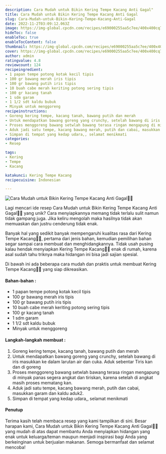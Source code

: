 ```yaml
---
description: Cara Mudah untuk Bikin Kering Tempe Kacang Anti Gagal"
title: Cara Mudah untuk Bikin Kering Tempe Kacang Anti Gagal
slug: Cara-Mudah-untuk-Bikin-Kering-Tempe-Kacang-Anti-Gagal
date: 2022-11-2T03:09:12.063Z
image: https://img-global.cpcdn.com/recipes/e69000255aa5c7ee/400x400cq70/photo.jpg
hideToc: false
enableToc: true
enableTocContent: false
thumbnail: https://img-global.cpcdn.com/recipes/e69000255aa5c7ee/400x400cq70/photo.jpg
cover: https://img-global.cpcdn.com/recipes/e69000255aa5c7ee/400x400cq70/photo.jpg
author: admin
ratingvalue: 4.8
reviewcount: 124
recipeingredient:
- 1 papan tempe potong kotak kecil tipis
- 100 gr bawang merah iris tipis
- 100 gr bawang putih iris tipis
- 10 buah cabe merah keriting potong sering tipis
- 100 gr kacang tanah
- 1 sdm garam
- 1 1/2 sdt kaldu bubuk
- Minyak untuk menggoreng
recipeinstructions:
- Goreng kering tempe, kacang tanah, bawang putih dan merah
- Untuk mendapatkan bawang goreng yang crunchy, setelah bawang di iris masukkan ke dalam larutan air dan cuka. Aduk sebentar Tiris kan dan di goreng
- Proses menggoreng bawang setwlah bawang terasa ringan mengapung di minyak panas segera angkat dan tiriskan, karena setelah di angkat masih proses mematang kan.
- Aduk jadi satu tempe, kacang bawang merah, putih dan cabai, masukkan garam dan kaldu aduk2.
- Simpan di tempat yang kedap udara,, selamat menikmati
categories:
- Resep

tags:
- Kering
- Tempe
- Kacang

katakunci: Kering Tempe Kacang
recipecuisine: Indonesian

---
```


![Cara Mudah untuk Bikin Kering Tempe Kacang Anti Gagal👩‍🍳](https://img-global.cpcdn.com/recipes/e69000255aa5c7ee/400x400cq70/photo.jpg)

Lagi mencari ide resep Cara Mudah untuk Bikin Kering Tempe Kacang Anti Gagal👩‍🍳 yang unik? Cara menyiapkannya memang tidak terlalu sulit namun tidak gampang juga. Jika keliru mengolah maka hasilnya tidak akan memuaskan dan justru cenderung tidak enak.

Banyak hal yang sedikit banyak mempengaruhi kualitas rasa dari Kering Tempe Kacang👩‍🍳, pertama dari jenis bahan, kemudian pemilihan bahan segar sampai cara membuat dan menghidangkannya. Tidak usah pusing kalau hendak menyiapkan Kering Tempe Kacang👩‍🍳 enak di rumah, karena asal sudah tahu triknya maka hidangan ini bisa jadi sajian spesial.

Di bawah ini ada beberapa cara mudah dan praktis untuk membuat Kering Tempe Kacang👩‍🍳 yang siap dikreasikan.

<!--inarticleads1-->

#### Bahan-bahan :

- 1 papan tempe potong kotak kecil tipis
- 100 gr bawang merah iris tipis
- 100 gr bawang putih iris tipis
- 10 buah cabe merah keriting potong sering tipis
- 100 gr kacang tanah
- 1 sdm garam
- 1 1/2 sdt kaldu bubuk
- Minyak untuk menggoreng

<!--inarticleads2-->

#### Langkah-langkah membuat :

1. Goreng kering tempe, kacang tanah, bawang putih dan merah
1. Untuk mendapatkan bawang goreng yang crunchy, setelah bawang di iris masukkan ke dalam larutan air dan cuka. Aduk sebentar Tiris kan dan di goreng
1. Proses menggoreng bawang setwlah bawang terasa ringan mengapung di minyak panas segera angkat dan tiriskan, karena setelah di angkat masih proses mematang kan.
1. Aduk jadi satu tempe, kacang bawang merah, putih dan cabai, masukkan garam dan kaldu aduk2.
1. Simpan di tempat yang kedap udara,, selamat menikmati

#### Penutup

Terima kasih telah membaca resep yang kami tampilkan di sini. Besar harapan kami, Cara Mudah untuk Bikin Kering Tempe Kacang Anti Gagal👩‍🍳 yang mudah di atas dapat membantu Anda menyiapkan hidangan yang enak untuk keluarga/teman maupun menjadi inspirasi bagi Anda yang berkeinginan untuk berjualan makanan. Semoga bermanfaat dan selamat mencoba!